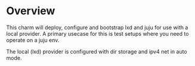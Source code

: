 Overview
========

This charm will deploy, configure and bootstrap lxd and juju for use
with a local provider. A primary usecase for this is test setups where
you need to operate on a juju env.

The local (lxd) provider is configured with dir storage and ipv4 net
in auto mode.

